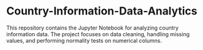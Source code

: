 # Country-Information-Data-Analytics
This repository contains the Jupyter Notebook for analyzing country information data. The project focuses on data cleaning, handling missing values, and performing normality tests on numerical columns.
